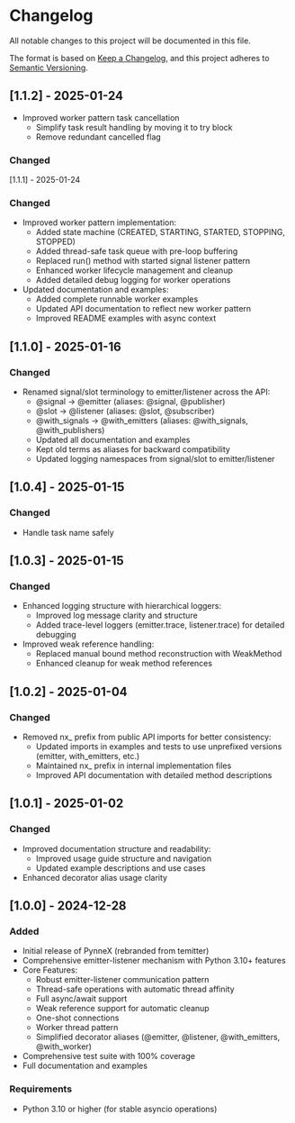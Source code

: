 <!-- CHANGELOG.md -->

# Changelog
All notable changes to this project will be documented in this file.

The format is based on [Keep a Changelog](https://keepachangelog.com/en/1.0.0/),
and this project adheres to [Semantic Versioning](https://semver.org/spec/v2.0.0.html).

## [1.1.2] - 2025-01-24
- Improved worker pattern task cancellation
  - Simplify task result handling by moving it to try block
  - Remove redundant cancelled flag

### Changed

 [1.1.1] - 2025-01-24

### Changed
- Improved worker pattern implementation:
  - Added state machine (CREATED, STARTING, STARTED, STOPPING, STOPPED)
  - Added thread-safe task queue with pre-loop buffering
  - Replaced run() method with started signal listener pattern
  - Enhanced worker lifecycle management and cleanup
  - Added detailed debug logging for worker operations
- Updated documentation and examples:
  - Added complete runnable worker examples
  - Updated API documentation to reflect new worker pattern
  - Improved README examples with async context

## [1.1.0] - 2025-01-16

### Changed
- Renamed signal/slot terminology to emitter/listener across the API:
  - @signal → @emitter (aliases: @signal, @publisher)
  - @slot → @listener (aliases: @slot, @subscriber)
  - @with_signals → @with_emitters (aliases: @with_signals, @with_publishers)
  - Updated all documentation and examples
  - Kept old terms as aliases for backward compatibility
  - Updated logging namespaces from signal/slot to emitter/listener

## [1.0.4] - 2025-01-15

### Changed
- Handle task name safely

## [1.0.3] - 2025-01-15

### Changed
- Enhanced logging structure with hierarchical loggers:
  - Improved log message clarity and structure 
  - Added trace-level loggers (emitter.trace, listener.trace) for detailed debugging
- Improved weak reference handling:
  - Replaced manual bound method reconstruction with WeakMethod
  - Enhanced cleanup for weak method references

## [1.0.2] - 2025-01-04

### Changed
- Removed nx_ prefix from public API imports for better consistency:
  - Updated imports in examples and tests to use unprefixed versions (emitter, with_emitters, etc.)
  - Maintained nx_ prefix in internal implementation files
  - Improved API documentation with detailed method descriptions

## [1.0.1] - 2025-01-02

### Changed
- Improved documentation structure and readability:
  - Improved usage guide structure and navigation
  - Updated example descriptions and use cases
- Enhanced decorator alias usage clarity

## [1.0.0] - 2024-12-28

### Added
- Initial release of PynneX (rebranded from temitter)
- Comprehensive emitter-listener mechanism with Python 3.10+ features
- Core Features:
  - Robust emitter-listener communication pattern
  - Thread-safe operations with automatic thread affinity
  - Full async/await support
  - Weak reference support for automatic cleanup
  - One-shot connections
  - Worker thread pattern
  - Simplified decorator aliases (@emitter, @listener, @with_emitters, @with_worker)
- Comprehensive test suite with 100% coverage
- Full documentation and examples

### Requirements
- Python 3.10 or higher (for stable asyncio operations)
